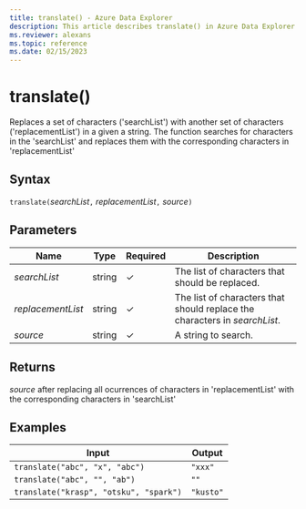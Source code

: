 ```yaml
---
title: translate() - Azure Data Explorer
description: This article describes translate() in Azure Data Explorer.
ms.reviewer: alexans
ms.topic: reference
ms.date: 02/15/2023
---
```

# translate()

Replaces a set of characters ('searchList') with another set of characters ('replacementList') in a given a string.
The function searches for characters in the 'searchList' and replaces them with the corresponding characters in 'replacementList'

## Syntax

`translate(`*searchList*`,` *replacementList*`,` *source*`)`

## Parameters

| Name | Type | Required | Description |
|--|--|--|--|
| *searchList* | string | &check; | The list of characters that should be replaced.|
| *replacementList* | string | &check; | The list of characters that should replace the characters in *searchList*.|
| *source* | string | &check; | A string to search.|

## Returns

*source* after replacing all ocurrences of characters in 'replacementList' with the corresponding characters in 'searchList'

## Examples

|Input                                 |Output   |
|--------------------------------------|---------|
|`translate("abc", "x", "abc")`        |`"xxx"`  |
|`translate("abc", "", "ab")`          |`""`     |
|`translate("krasp", "otsku", "spark")`|`"kusto"`|
